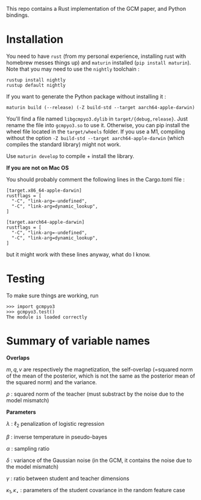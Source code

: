 
This repo contains a Rust implementation of the GCM paper, and Python bindings.

# Installation 

You need to have `rust` (from my personal experience, installing rust with homebrew messes things up) and `maturin` installed (`pip install maturin`). 
Note that you may need to use the `nightly` toolchain : 
```
rustup install nightly
rustup default nightly
```

If you want to generate the Python package without installing it : 
```
maturin build (--release) (-Z build-std --target aarch64-apple-darwin)
```
You'll find a file named `libgcmpyo3.dylib` in `target/{debug,release}`. Just rename the file into `gcmpyo3.so` to use it. Otherwise, you can pip install the wheel file located in the `target/wheels` folder.
If you use a M1, compiling without the option `-Z build-std --target aarch64-apple-darwin` (which compiles the standard library) might not work.

Use `maturin develop` to compile + install the library.

**If you are not on Mac OS**

You should probably comment the following lines in the Cargo.toml file : 
```
[target.x86_64-apple-darwin]
rustflags = [
  "-C", "link-arg=-undefined",
  "-C", "link-arg=dynamic_lookup",
]

[target.aarch64-apple-darwin]
rustflags = [
  "-C", "link-arg=-undefined",
  "-C", "link-arg=dynamic_lookup",
]
```
but it might work with these lines anyway, what do I know.

# Testing 

To make sure things are working, run  
```
>>> import gcmpyo3
>>> gcmpyo3.test()
The module is loaded correctly
```

# Summary of variable names 

**Overlaps**

$m, q, v$ are respectively the magnetization, the self-overlap (=squared norm of the mean of the posterior, which is not the same as the posterior mean of the squared norm) and the variance.

$\rho$ : squared norm of the teacher (must substract by the noise due to the model mismatch)

**Parameters**

$\lambda$ : $\ell_2$ penalization of logistic regression

$\beta$   : inverse temperature in pseudo-bayes

$\alpha$  : sampling ratio

$\delta$  : variance of the Gaussian noise (in the GCM, it contains the noise due to the model mismatch)

$\gamma$  : ratio between student and teacher dimensions

$\kappa_1, \kappa_{\star}$ : parameters of the student covariance in the random feature case
